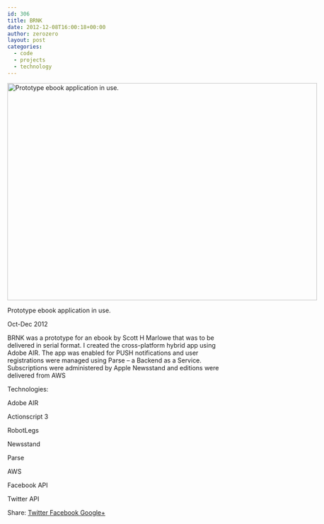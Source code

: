 ```yaml
---
id: 306
title: BRNK
date: 2012-12-08T16:00:18+00:00
author: zerozero
layout: post
categories:
  - code
  - projects
  - technology
---
```

<div id="attachment_308" style="width: 710px" class="wp-caption aligncenter">
  <a href="http://162.13.3.34:8079/labs/wp-content/uploads/2015/05/brnk_large.jpg"><img src="http://162.13.3.34:8079/labs/wp-content/uploads/2015/05/brnk_large.jpg" alt="Prototype ebook application in use." width="700" height="491" class="size-full wp-image-308" /></a>
  
  <p class="wp-caption-text">
    Prototype ebook application in use.
  </p>
</div>


  
Oct-Dec 2012

BRNK was a prototype for an ebook by Scott H Marlowe that was to be delivered in serial format. I created the cross-platform hybrid app using Adobe AIR. The app was enabled for PUSH notifications and user registrations were managed using Parse &#8211; a Backend as a Service. Subscriptions were administered by Apple Newsstand and editions were delivered from AWS

Technologies:

Adobe AIR
  
Actionscript 3
  
RobotLegs
  
Newsstand
  
Parse
  
AWS
  
Facebook API
  
Twitter API

<div class="gk-social-buttons">
  <span class="gk-social-label">Share:</span> <a class="gk-social-twitter" href="http://twitter.com/share?text=BRNK&url=http%3A%2F%2F162.13.3.34%3A8079%2Flabs%2F%3Fp%3D306"
	            onclick="window.open(this.href, 'twitter-share', 'width=550,height=235');return false;"> <span class="social__icon--hidden">Twitter</span> </a> <a class="gk-social-fb" href="https://www.facebook.com/sharer/sharer.php?u=http%3A%2F%2F162.13.3.34%3A8079%2Flabs%2F%3Fp%3D306"
			     onclick="window.open(this.href, 'facebook-share','width=580,height=296');return false;"> <span class="social-icon-hidden">Facebook</span> </a> <a class="gk-social-gplus" href="https://plus.google.com/share?url=http%3A%2F%2F162.13.3.34%3A8079%2Flabs%2F%3Fp%3D306"
	           onclick="window.open(this.href, 'google-plus-share', 'width=490,height=530');return false;"> <span class="social__icon--hidden">Google+</span> </a>
</div>